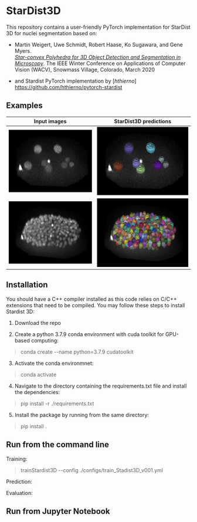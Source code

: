 # StarDist3D
This repository contains a user-friendly PyTorch implementation for StarDist 3D for nuclei segmentation based on:

- Martin Weigert, Uwe Schmidt, Robert Haase, Ko Sugawara, and Gene Myers.  
[*Star-convex Polyhedra for 3D Object Detection and Segmentation in Microscopy*](http://openaccess.thecvf.com/content_WACV_2020/papers/Weigert_Star-convex_Polyhedra_for_3D_Object_Detection_and_Segmentation_in_Microscopy_WACV_2020_paper.pdf). The IEEE Winter Conference on Applications of Computer Vision (WACV), Snowmass Village, Colorado, March 2020

- and Stardist PyTorch implementation by [*hthierno*] https://github.com/hthierno/pytorch-stardist

## Examples

| Input images | StarDist3D predictions |
| ------- | ------- |
| ![C. elegans </em> early embryo](./example_images/Input_image_t22.png) | ![C. elegans early embryo with overlayed predictions](./example_images/Prediction_t22.png) |
| ![C. elegans early embryo](./example_images/Input_image_t168.png) | ![C. elegans early embryo with overlayed predictions](./example_images/Prediction_t168.png) |


## Installation

You should have a C++ compiler installed as this code relies on C/C++ extensions that need to be compiled. You may follow these steps to install Stardist 3D:

1. Download the repo

2. Create a python 3.7.9 conda environment with cuda toolkit for GPU-based computing:
> conda create --name <environment name> python=3.7.9 cudatoolkit

3. Activate the conda environmnet:
> conda activate <environment name>

4. Navigate to the directory containing the requirements.txt file and install the dependencies:
> pip install -r ./requirements.txt

5. Install the package by running from the same directory:
> pip install .

## Run from the command line

Training:
> trainStardist3D --config ./configs/train_Stadist3D_v001.yml

Prediction:

Evaluation:


## Run from Jupyter Notebook
